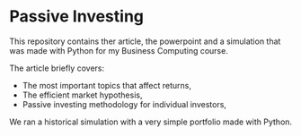 # Passive Investing

This repository contains ther article, the powerpoint and a simulation that was made with Python for my Business
Computing course.

The article briefly covers:
- The most important topics that affect returns,
- The efficient market hypothesis,
- Passive investing methodology for individual investors,

We ran a historical simulation with a very simple portfolio made with Python.
